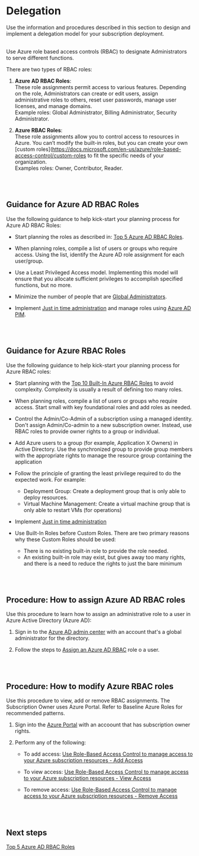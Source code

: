 # Delegation
Use the information and procedures described in this section to design and implement a delegation model for your subscription deployment.
<br />
<br />

Use Azure role based access controls (RBAC) to designate Administrators to serve different functions.

There are two types of RBAC roles:  
1. **Azure AD RBAC Roles**:  
  These role assignments permit access to various features. Depending on the role, Administrators can create or edit users, assign administrative roles to others, reset user passwords, manage user licenses, and manage domains.  
  Example roles: Global Administrator, Billing Administrator, Security Administrator.

2. **Azure RBAC Roles**:  
  These role assignments allow you to control access to resources in Azure. You can’t modify the built-in roles, but you can create your own [custom roles](https://docs.microsoft.com/en-us/azure/role-based-access-control/custom-roles to fit the specific needs of your organization.  
  Examples roles: Owner, Contributor, Reader.
<br />
<br />

## Guidance for Azure AD RBAC Roles
Use the following guidance to help kick-start your planning process for Azure AD RBAC Roles: 

- Start planning the roles as described in: [Top 5 Azure AD RBAC Roles](https://github.com/nmcgregor/Azure-Security/blob/master/4.2.2-Top-5-Azure-AD-RBAC-Roles.md).
 

- When planning roles, compile a list of users or groups who require access. Using the list, identify the Azure AD role assignment for each user/group.  

- Use a Least Privileged Access model. Implementing this model will ensure that you allocate sufficient privileges to accomplish specified functions, but no more.  

- Minimize the number of people that are [Global Administrators](https://docs.microsoft.com/en-us/azure/active-directory/active-directory-assign-admin-roles-azure-portal#details-about-the-global-administrator-role). 

- Implement [Just in time administration](https://docs.microsoft.com/en-us/azure/active-directory/active-directory-privileged-identity-management-configure#just-in-time-administrator-access) and manage roles using [Azure AD PIM](https://docs.microsoft.com/en-us/azure/active-directory/active-directory-privileged-identity-management-configure). 
<br />
<br />

## Guidance for Azure RBAC Roles
Use the following guidance to help kick-start your planning process for Azure RBAC roles:

- Start planning with the [Top 10 Built-In Azure RBAC Roles](https://github.com/nmcgregor/Azure-Security/blob/master/4.2.3-Top-10-Built-In-Azure-RBAC-Roles.md) to avoid complexity. Complexity is usually a result of defining too many roles. 

- When planning roles, compile a list of users or groups who require access. Start small with key foundational roles and add roles as needed.

- Control the Admin/Co-Admin of a subscription using a managed identity. Don't assign Admin/Co-admin to a new subscription 
owner. Instead, use RBAC roles to provide owner rights to a group or individual. 

- Add Azure users to a group (for example, Application X Owners) in Active Directory. Use the synchronized group to provide 
group members with the appropriate rights to manage the resource group containing the application

- Follow the principle of granting the least privilege required to do the expected work. For example:
   - Deployment Group: Create a deployment group that is only able to deploy resources. 
   - Virtual Machine Management: Create a virtual machine group that is only able to restart VMs (for operations) 

- Implement [Just in time administration](https://docs.microsoft.com/en-us/azure/active-directory/active-directory-privileged-identity-management-configure#just-in-time-administrator-access) 

- Use Built-In Roles before Custom Roles. There are two primary reasons why these Custom Roles should be used: 
    - There is no existing built-in role to provide the role needed. 
    - An existing built-in role may exist, but gives away too many rights, and there is a need to reduce the rights to just the 
bare minimum 
<br />
<br />

## Procedure: How to assign Azure AD RBAC roles

Use this procedure to learn how to assign an administrative role to a user in Azure Active Directory (Azure AD):

1. Sign in to the [Azure AD admin center](https://aad.portal.azure.com/) with an account that's a global administrator for the directory.

2. Follow the steps to [Assign an Azure AD RBAC](https://docs.microsoft.com/en-us/azure/active-directory/active-directory-users-assign-role-azure-portal) role o a user. 
<br />
<br />

## Procedure: How to modify Azure RBAC roles

Use this procedure to view, add or remove RBAC assignments. The Subscription Owner uses Azure Portal. Refer to 
Baseline Azure Roles for recommended patterns. 

1. Sign into the [Azure Portal](https://ea.azure.com) with an accoount that has subscription owner rights.

2. Perform any of the following: 

   - To add access: [Use Role-Based Access Control to manage access to your Azure subscription resources - 
     Add Access](https://docs.microsoft.com/en-us/azure/role-based-access-control/role-assignments-portal?toc=%252fazure%252factive-directory%252ftoc.json#add-access) 

   - To view access:  [Use Role-Based Access Control to manage access to your Azure subscription 
     resources - View Access](https://docs.microsoft.com/en-us/azure/role-based-access-control/role-assignments-portal?toc=%252fazure%252factive-directory%252ftoc.json#view-access) 

   - To remove access: [Use Role-Based Access Control to manage access to your Azure subscription 
     resources - Remove Access](https://docs.microsoft.com/en-us/azure/role-based-access-control/role-assignments-portal?toc=%252fazure%252factive-directory%252ftoc.json#remove-access) 
<br />
<br />

## Next steps
[Top 5 Azure AD RBAC Roles](https://github.com/alvarovitta/Azure-Security/blob/master/4.2.1-Top-5-Azure-AD-RBAC-Roles.md)

